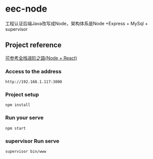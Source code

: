 # eec-node
工程认证后端Java改写成Node，架构体系是Node +Express + MySql + supervisor 

## Project reference

[可参考全栈进阶之路(Node + React)](https://github.com/CloudEmperor/blog/blob/master/markdown/node/nodeReact.md)

### Access to the address

```
http://192.168.1.117:3000

```

### Project setup
```
npm install

```

### Run your serve
```
npm start

```
### supervisor Run serve
```
supervisor bin/www 

```
